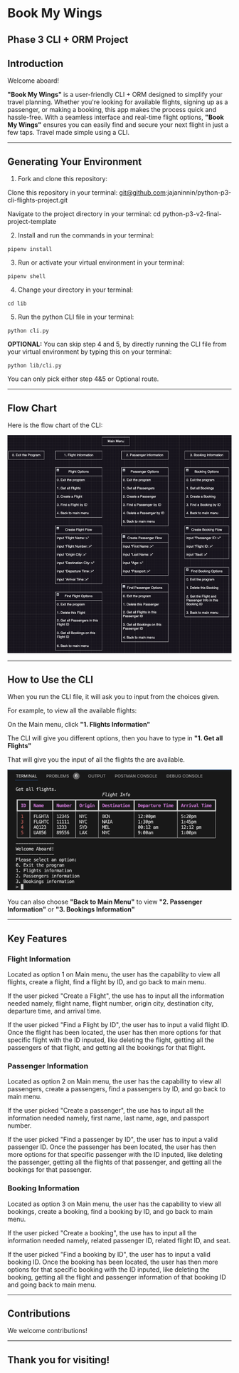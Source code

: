 # Book My Wings

## Phase 3 CLI + ORM Project

## Introduction

Welcome aboard!

**"Book My Wings"** is a user-friendly CLI + ORM designed to simplify your travel planning. Whether you're looking for available flights, signing up as a passenger, or making a booking, this app makes the process quick and hassle-free. With a seamless interface and real-time flight options, **"Book My Wings"** ensures you can easily find and secure your next flight in just a few taps. Travel made simple using a CLI.

---

## Generating Your Environment

1. Fork and clone this repository:

Clone this repository in your terminal: git@github.com:jajaninnin/python-p3-cli-flights-project.git

Navigate to the project directory in your terminal: cd python-p3-v2-final-project-template

2. Install and run the commands in your terminal:

```console
pipenv install
```

3. Run or activate your virtual environment in your terminal:

```console
pipenv shell
```

4. Change your directory in your terminal:

```console
cd lib
```

5. Run the python CLI file in your terminal:

```console
python cli.py
```

**OPTIONAL:** You can skip step 4 and 5, by directly running the CLI file from your virtual environment by typing this on your terminal:

```console
python lib/cli.py
```

You can only pick either step 4&5 or Optional route.

---

## Flow Chart 

Here is the flow chart of the CLI:

![Flow Chart](image.png)

---

## How to Use the CLI

When you run the CLI file, it will ask you to input from the choices given. 

For example, to view all the available flights:

On the Main menu, click **"1. Flights Information"**

The CLI will give you different options, then you have to type in **"1. Get all Flights"**

That will give you the input of all the flights the are available.

![All the Flights](image-1.png)

You can also choose **"Back to Main Menu"** to view **"2. Passenger Information"** or **"3. Bookings Information"**

---

## Key Features

### Flight Information

Located as option 1 on Main menu, the user has the capability to view all flights, create a flight, find a flight by ID, and go back to main menu.

If the user picked "Create a Flight", the use has to input all the information needed namely, flight name, flight number, origin city, destination city, departure time, and arrival time.

If the user picked "Find a Flight by ID", the user has to input a valid flight ID. Once the flight has been located, the user has then more options for that specific flight with the ID inputed, like deleting the flight, getting all the passengers of that flight, and getting all the bookings for that flight. 

### Passenger Information

Located as option 2 on Main menu, the user has the capability to view all passengers, create a passengers, find a passengers by ID, and go back to main menu.

If the user picked "Create a passenger", the use has to input all the information needed namely, first name, last name, age, and passport number.

If the user picked "Find a passenger by ID", the user has to input a valid passenger ID. Once the passenger has been located, the user has then more options for that specific passenger with the ID inputed, like deleting the passenger, getting all the flights of that passenger, and getting all the bookings for that passenger. 

 ### Booking Information

Located as option 3 on Main menu, the user has the capability to view all bookings, create a booking, find a booking by ID, and go back to main menu.

If the user picked "Create a booking", the use has to input all the information needed namely, related passenger ID, related flight ID, and seat.

If the user picked "Find a booking by ID", the user has to input a valid booking ID. Once the booking has been located, the user has then more options for that specific booking with the ID inputed, like deleting the booking, getting all the flight and passenger information of that booking ID and going back to main menu. 

---

## Contributions

We welcome contributions!

---

## Thank you for visiting!
